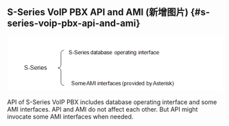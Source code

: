 ## S-Series VoIP PBX API and AMI \(新增图片\) {#s-series-voip-pbx-api-and-ami}

![](/assets/import3.png)

API of S-Series VoIP PBX includes database operating interface and some AMI interfaces. API and AMI do not affect each other. But API might invocate some AMI interfaces when needed.

